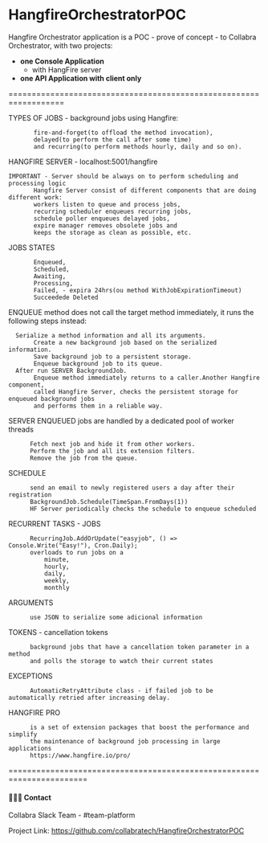 # HangfireOrchestratorPOC
Hangfire Orchestrator application is a POC - prove of concept - to Collabra Orchestrator, with two projects:
	 
- **one Console Application**
	- 	with HangFire server
- **one API Application with client only**

==================================================================

 TYPES OF JOBS - background jobs using Hangfire: 
 
           fire-and-forget(to offload the method invocation), 
           delayed(to perform the call after some time)
           and recurring(to perform methods hourly, daily and so on).

HANGFIRE SERVER  - localhost:5001/hangfire

	IMPORTANT - Server should be always on to perform scheduling and processing logic
           Hangfire Server consist of different components that are doing different work:
           workers listen to queue and process jobs,
           recurring scheduler enqueues recurring jobs,
           schedule poller enqueues delayed jobs,
           expire manager removes obsolete jobs and
           keeps the storage as clean as possible, etc.

JOBS STATES 
      
           Enqueued,
           Scheduled,
           Awaiting,
           Processing,
           Failed, - expira 24hrs(ou method WithJobExpirationTimeout)
           Succeedede Deleted


ENQUEUE method does not call the target method immediately, it runs the following steps instead:

	  Serialize a method information and all its arguments.
           Create a new background job based on the serialized information.
           Save background job to a persistent storage.
           Enqueue background job to its queue.
      After run SERVER BackgroundJob.
           Enqueue method immediately returns to a caller.Another Hangfire component,
           called Hangfire Server, checks the persistent storage for enqueued background jobs
           and performs them in a reliable way.

SERVER ENQUEUED jobs are handled by a dedicated pool of worker threads

          Fetch next job and hide it from other workers.
          Perform the job and all its extension filters.
          Remove the job from the queue.


SCHEDULE  

          send an email to newly registered users a day after their registration
          BackgroundJob.Schedule(TimeSpan.FromDays(1))
          HF Server periodically checks the schedule to enqueue scheduled

RECURRENT TASKS - JOBS

          RecurringJob.AddOrUpdate("easyjob", () => Console.Write("Easy!"), Cron.Daily);
          overloads to run jobs on a 
              minute, 
              hourly, 
              daily, 
              weekly, 
              monthly

ARGUMENTS

          use JSON to serialize some adicional information


TOKENS - cancellation tokens

          background jobs that have a cancellation token parameter in a method 
          and polls the storage to watch their current states


EXCEPTIONS

          AutomaticRetryAttribute class - if failed job to be automatically retried after increasing delay.


 HANGFIRE PRO 
 
          is a set of extension packages that boost the performance and simplify
          the maintenance of background job processing in large applications
          https://www.hangfire.io/pro/

=======================================================================

 #### 👨🏼‍🏫 Contact
 
 Collabra Slack Team - #team-platform
 
 Project Link: https://github.com/collabratech/HangfireOrchestratorPOC




